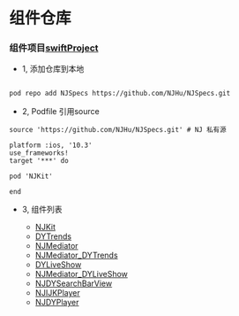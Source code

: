 
# 组件仓库
### 组件项目[swiftProject](https://github.com/NJHu/swiftProject.git)

- 1, 添加仓库到本地

```bash

pod repo add NJSpecs https://github.com/NJHu/NJSpecs.git

```


- 2, Podfile 引用source

```
source 'https://github.com/NJHu/NJSpecs.git' # NJ 私有源

platform :ios, '10.3'
use_frameworks!
target '***' do

pod 'NJKit'

end

```

- 3, 组件列表

  - [NJKit](https://github.com/NJHu/NJKit.git)
  - [DYTrends](https://github.com/NJHu/DYTrends.git)
  - [NJMediator](https://github.com/NJHu/NJMediator.git)
  - [NJMediator_DYTrends](https://github.com/NJHu/NJMediator_DYTrends.git)
  - [DYLiveShow](https://github.com/NJHu/DYLiveShow.git)
  - [NJMediator_DYLiveShow](https://github.com/NJHu/NJMediator_DYLiveShow.git)
  - [NJDYSearchBarView](https://github.com/NJHu/NJDYSearchBarView.git)
  - [NJIJKPlayer](https://github.com/NJHu/NJIJKPlayer.git)
  - [NJDYPlayer](https://github.com/NJHu/NJDYPlayer.git)
